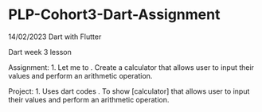 # PLP-Cohort3-Dart-Assignment
14/02/2023
Dart with Flutter

Dart week 3 lesson

Assignment: 1. Let me to
. Create a calculator that allows user to input their values and perform an arithmetic operation.

Project: 1. Uses dart codes
. To show [calculator] that allows user to input their values and perform an arithmetic operation.
